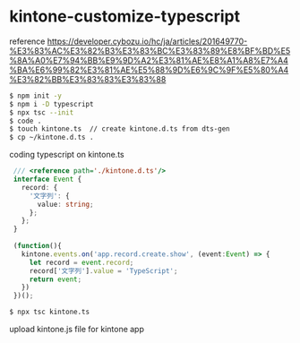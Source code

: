 # kintone-customize-typescript

reference https://developer.cybozu.io/hc/ja/articles/201649770-%E3%83%AC%E3%82%B3%E3%83%BC%E3%83%89%E8%BF%BD%E5%8A%A0%E7%94%BB%E9%9D%A2%E3%81%AE%E8%A1%A8%E7%A4%BA%E6%99%82%E3%81%AE%E5%88%9D%E6%9C%9F%E5%80%A4%E3%82%BB%E3%83%83%E3%83%88

```bash
$ npm init -y
$ npm i -D typescript
$ npx tsc --init
$ code .
$ touch kintone.ts  // create kintone.d.ts from dts-gen
$ cp ~/kintone.d.ts .
```

coding typescript on kintone.ts

```ts
 /// <reference path='./kintone.d.ts'/>
 interface Event {
   record: {
     '文字列': {
       value: string;
     };
   };
 }
 
 (function(){
   kintone.events.on('app.record.create.show', (event:Event) => {
     let record = event.record;
     record['文字列'].value = 'TypeScript';
     return event;
   })
 })();
```

```bash
$ npx tsc kintone.ts
```

upload kintone.js file for kintone app
